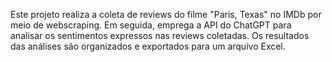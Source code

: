 Este projeto realiza a coleta de reviews do filme "Paris, Texas" no IMDb por meio de webscraping. Em seguida, emprega a API do ChatGPT para analisar os sentimentos expressos nas reviews coletadas. Os resultados das análises são organizados e exportados para um arquivo Excel.
